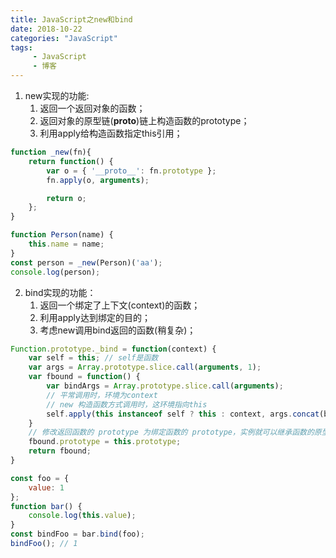 ```yaml
---
title: JavaScript之new和bind
date: 2018-10-22
categories: "JavaScript"
tags: 
     - JavaScript
     - 博客
---
```


1. new实现的功能: 
    1. 返回一个返回对象的函数；
    2. 返回对象的原型链(__proto__)链上构造函数的prototype；
    3. 利用apply给构造函数指定this引用；
```JavaScript
function _new(fn){
    return function() {
        var o = { '__proto__': fn.prototype };
        fn.apply(o, arguments);

        return o;
    };
}

function Person(name) {
    this.name = name;
}
const person = _new(Person)('aa');
console.log(person);
```
<!-- more -->
2. bind实现的功能：
    1. 返回一个绑定了上下文(context)的函数；
    2. 利用apply达到绑定的目的；
    3. 考虑new调用bind返回的函数(稍复杂)；
```JavaScript
Function.prototype._bind = function(context) {
    var self = this; // self是函数
    var args = Array.prototype.slice.call(arguments, 1);
    var fbound = function() {
        var bindArgs = Array.prototype.slice.call(arguments);
        // 平常调用时，环境为context
        // new 构造函数方式调用时，这环境指向this
        self.apply(this instanceof self ? this : context, args.concat(bindArgs));
    }
    // 修改返回函数的 prototype 为绑定函数的 prototype，实例就可以继承函数的原型中的值
    fbound.prototype = this.prototype;
    return fbound;
}

const foo = {
    value: 1
};
function bar() {
    console.log(this.value);
}
const bindFoo = bar.bind(foo); 
bindFoo(); // 1
```